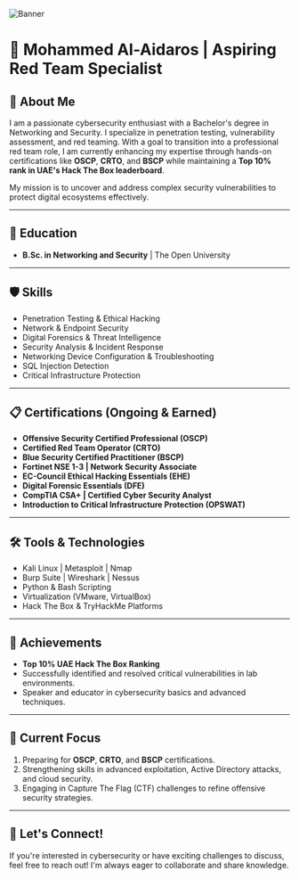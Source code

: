 ![Banner](https://imgur.com/undefined)

# 🚩 Mohammed Al-Aidaros | Aspiring Red Team Specialist 

## 🌟 About Me  
I am a passionate cybersecurity enthusiast with a Bachelor's degree in Networking and Security. I specialize in penetration testing, vulnerability assessment, and red teaming. With a goal to transition into a professional red team role, I am currently enhancing my expertise through hands-on certifications like **OSCP**, **CRTO**, and **BSCP** while maintaining a **Top 10% rank in UAE's Hack The Box leaderboard**.

My mission is to uncover and address complex security vulnerabilities to protect digital ecosystems effectively.

---

## 📜 Education  
- **B.Sc. in Networking and Security** | The Open University
  
---

## 🛡️ Skills  
- Penetration Testing & Ethical Hacking  
- Network & Endpoint Security  
- Digital Forensics & Threat Intelligence  
- Security Analysis & Incident Response  
- Networking Device Configuration & Troubleshooting  
- SQL Injection Detection  
- Critical Infrastructure Protection  

---

## 📋 Certifications (Ongoing & Earned)  
- **Offensive Security Certified Professional (OSCP)**  
- **Certified Red Team Operator (CRTO)**  
- **Blue Security Certified Practitioner (BSCP)**  
- **Fortinet NSE 1-3 | Network Security Associate**  
- **EC-Council Ethical Hacking Essentials (EHE)**  
- **Digital Forensic Essentials (DFE)**  
- **CompTIA CSA+ | Certified Cyber Security Analyst**  
- **Introduction to Critical Infrastructure Protection (OPSWAT)**  

---

## 🛠️ Tools & Technologies  
- Kali Linux | Metasploit | Nmap  
- Burp Suite | Wireshark | Nessus  
- Python & Bash Scripting  
- Virtualization (VMware, VirtualBox)  
- Hack The Box & TryHackMe Platforms  

---

## 🎯 Achievements  
- **Top 10% UAE Hack The Box Ranking**  
- Successfully identified and resolved critical vulnerabilities in lab environments.  
- Speaker and educator in cybersecurity basics and advanced techniques.  

---

## 🔭 Current Focus  
1. Preparing for **OSCP**, **CRTO**, and **BSCP** certifications.  
2. Strengthening skills in advanced exploitation, Active Directory attacks, and cloud security.  
3. Engaging in Capture The Flag (CTF) challenges to refine offensive security strategies.  

---

## 💬 Let's Connect!  
If you're interested in cybersecurity or have exciting challenges to discuss, feel free to reach out! I'm always eager to collaborate and share knowledge.
